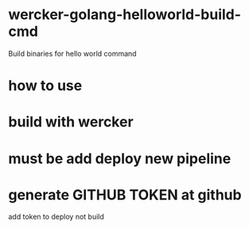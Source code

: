 # wercker-golang-helloworld-build-cmd
Build binaries for hello world command

# how to use

# build with wercker

# must be add deploy new pipeline

# generate GITHUB TOKEN at github

add token to deploy not build
